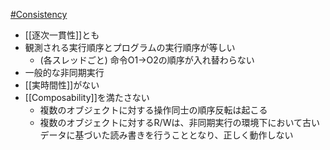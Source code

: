 [#Consistency](Consistency)
- [[逐次一貫性]]とも
- 観測される実行順序とプログラムの実行順序が等しい
	- (各スレッドごと) 命令O1→O2の順序が入れ替わらない
- 一般的な非同期実行
- [[実時間性]]がない
- [[Composability]]を満たさない
	- 複数のオブジェクトに対する操作同士の順序反転は起こる
	- 複数のオブジェクトに対するR/Wは、非同期実行の環境下において古いデータに基づいた読み書きを行うこととなり、正しく動作しない
